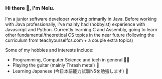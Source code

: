 ### Hi there 👋, I'm Nelu.

I'm a junior software developer working primarily in Java.
Before working with Java professionally, I've mainly had (hobbyist) experience with Javascript and Python. Currently learning C and Assembly, going to learn other fundamental/theoretical CS topics in the near future (following the curriculum from teachyourselfcs.com + a couple extra topics)


Some of my hobbies and interests include:
 * Programming, Computer Science and tech in general 👨‍💻
 * Playing the guitar (mainly Thrash metal) 🎸
 * Learning Japanese (今日本語能力試験N5を勉強します) 🗾
 
